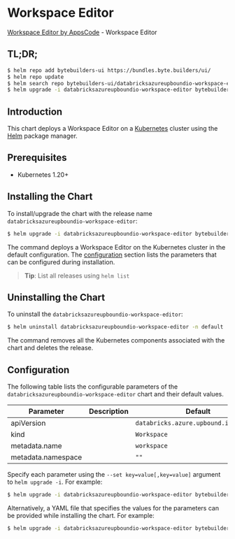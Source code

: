 # Workspace Editor

[Workspace Editor by AppsCode](https://byte.builders) - Workspace Editor

## TL;DR;

```bash
$ helm repo add bytebuilders-ui https://bundles.byte.builders/ui/
$ helm repo update
$ helm search repo bytebuilders-ui/databricksazureupboundio-workspace-editor --version=v0.4.18
$ helm upgrade -i databricksazureupboundio-workspace-editor bytebuilders-ui/databricksazureupboundio-workspace-editor -n default --create-namespace --version=v0.4.18
```

## Introduction

This chart deploys a Workspace Editor on a [Kubernetes](http://kubernetes.io) cluster using the [Helm](https://helm.sh) package manager.

## Prerequisites

- Kubernetes 1.20+

## Installing the Chart

To install/upgrade the chart with the release name `databricksazureupboundio-workspace-editor`:

```bash
$ helm upgrade -i databricksazureupboundio-workspace-editor bytebuilders-ui/databricksazureupboundio-workspace-editor -n default --create-namespace --version=v0.4.18
```

The command deploys a Workspace Editor on the Kubernetes cluster in the default configuration. The [configuration](#configuration) section lists the parameters that can be configured during installation.

> **Tip**: List all releases using `helm list`

## Uninstalling the Chart

To uninstall the `databricksazureupboundio-workspace-editor`:

```bash
$ helm uninstall databricksazureupboundio-workspace-editor -n default
```

The command removes all the Kubernetes components associated with the chart and deletes the release.

## Configuration

The following table lists the configurable parameters of the `databricksazureupboundio-workspace-editor` chart and their default values.

|     Parameter      | Description |                     Default                      |
|--------------------|-------------|--------------------------------------------------|
| apiVersion         |             | <code>databricks.azure.upbound.io/v1beta1</code> |
| kind               |             | <code>Workspace</code>                           |
| metadata.name      |             | <code>workspace</code>                           |
| metadata.namespace |             | <code>""</code>                                  |


Specify each parameter using the `--set key=value[,key=value]` argument to `helm upgrade -i`. For example:

```bash
$ helm upgrade -i databricksazureupboundio-workspace-editor bytebuilders-ui/databricksazureupboundio-workspace-editor -n default --create-namespace --version=v0.4.18 --set apiVersion=databricks.azure.upbound.io/v1beta1
```

Alternatively, a YAML file that specifies the values for the parameters can be provided while
installing the chart. For example:

```bash
$ helm upgrade -i databricksazureupboundio-workspace-editor bytebuilders-ui/databricksazureupboundio-workspace-editor -n default --create-namespace --version=v0.4.18 --values values.yaml
```
